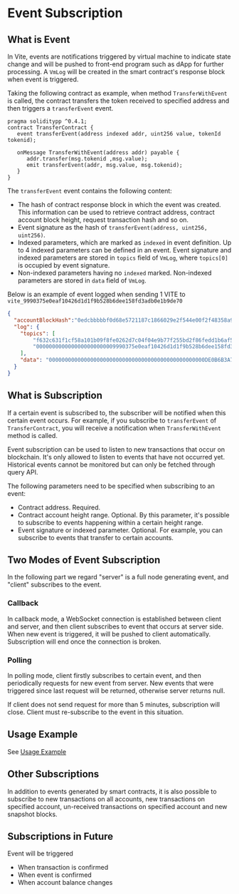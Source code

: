 # Event Subscription

## What is Event

In Vite, events are notifications triggered by virtual machine to indicate state change and will be pushed to front-end program such as dApp for further processing.
A `VmLog` will be created in the smart contract's response block when event is triggered.

Taking the following contract as example, when method `TransferWithEvent` is called, the contract transfers the token received to specified address and then triggers a `transferEvent` event.

```
pragma soliditypp ^0.4.1;
contract TransferContract {
   event transferEvent(address indexed addr, uint256 value, tokenId tokenid);
   
   onMessage TransferWithEvent(address addr) payable {
      addr.transfer(msg.tokenid ,msg.value);
      emit transferEvent(addr, msg.value, msg.tokenid);      
   }
}
```

The `transferEvent` event contains the following content:
* The hash of contract response block in which the event was created. This information can be used to retrieve contract address, contract account block height, request transaction hash and so on.
* Event signature as the hash of `transferEvent(address, uint256, uint256)`.
* Indexed parameters, which are marked as `indexed` in event definition. Up to 4 indexed parameters can be defined in an event. Event signature and indexed parameters are stored in `topics` field of `VmLog`, where `topics[0]` is occupied by event signature.
* Non-indexed parameters having no `indexed` marked. Non-indexed parameters are stored in `data` field of `VmLog`.

Below is an example of event logged when sending 1 VITE to `vite_9990375e0eaf10426d1d1f9b528b6dee158fd3adb0e1b9de70`
```json
{
  "accountBlockHash":"0edcbbbbbf0d68e5721187c1866029e2f544e00f2f48358a9df5ca18f5d1d5a2",
  "log": {
    "topics": [
        "f632c631f1cf58a101b09f8fe0262d7c04f04e9b77f255bd2f86fedd1b6af56d",
        "0000000000000000000000009990375e0eaf10426d1d1f9b528b6dee158fd3ad"
    ],
    "data": "0000000000000000000000000000000000000000000000000DE0B6B3A764000000000000000000000000000000000000000000005649544520544f4b454e6e40"
  }
}
```

## What is Subscription

If a certain event is subscribed to, the subscriber will be notified when this certain event occurs. 
For example, if you subscribe to `transferEvent` of `TransferContract`, you will receive a notification when `TransferWithEvent` method is called.

Event subscription can be used to listen to new transactions that occur on blockchain. 
It's only allowed to listen to events that have not occurred yet. Historical events cannot be monitored but can only be fetched through query API.

The following parameters need to be specified when subscribing to an event:
* Contract address. Required.
* Contract account height range. Optional. By this parameter, it's possible to subscribe to events happening within a certain height range.
* Event signature or indexed parameter. Optional. For example, you can subscribe to events that transfer to certain accounts.

## Two Modes of Event Subscription

In the following part we regard "server" is a full node generating event, and "client" subscribes to the event.

### Callback

In callback mode, a WebSocket connection is established between client and server, and then client subscribes to event that occurs at server side. 
When new event is triggered, it will be pushed to client automatically. Subscription will end once the connection is broken.

### Polling

In polling mode, client firstly subscribes to certain event, and then periodically requests for new event from server. 
New events that were triggered since last request will be returned, otherwise server returns null.

If client does not send request for more than 5 minutes, subscription will close. Client must re-subscribe to the event in this situation.

## Usage Example

See [Usage Example](../../api/rpc/subscribe.html#Usage-Example)

## Other Subscriptions

In addition to events generated by smart contracts, it is also possible to subscribe to new transactions on all accounts, new transactions on specified account, un-received transactions on specified account and new snapshot blocks. 

## Subscriptions in Future

Event will be triggered
* When transaction is confirmed
* When event is confirmed
* When account balance changes


